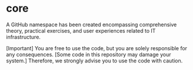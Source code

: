 # core
A GitHub namespace has been created encompassing comprehensive theory, practical exercises, and user experiences related to IT infrastructure.

[Important]
You are free to use the code, but you are solely responsible for any consequences. [Some code in this repository may damage your system.]
Therefore, we strongly advise you to use the code with caution.
